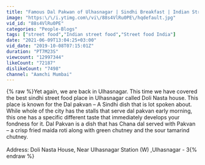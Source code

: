```yaml
---
title: "Famous Dal Pakwan of Ulhasnagar | Sindhi Breakfast | Indian Street Food"
image: "https:\/\/i.ytimg.com\/vi\/88s4VlRu0PE\/hqdefault.jpg"
vid_id: "88s4VlRu0PE"
categories: "People-Blogs"
tags: ["street food","Indian street food","Street food India"]
date: "2021-06-09T13:04:25+03:00"
vid_date: "2019-10-08T07:15:01Z"
duration: "PT7M23S"
viewcount: "12997344"
likeCount: "72187"
dislikeCount: "7498"
channel: "Aamchi Mumbai"
---
```

{% raw %}Yet again, we are back in Ulhasnagar. This time we have covered the best sindhi street food place in Ulhasnagar called Doli Nasta house. This place is known for the Dal pakvan – A Sindhi dish that is lot spoken about. While whole of the city has the stalls that serve dal pakvan early morning, this one has a specific different taste that immediately develops your fondness for it. Dal Pakvan is a dish that has Chana dal served with Pakvan – a crisp fried maida roti along with green chutney and the sour tamarind chutney.<br /><br />Address: Doli Nasta House, Near Ulhasnagar Station (W) ,Ulhasnagar - 3{% endraw %}
